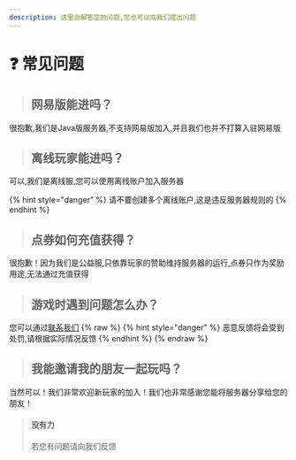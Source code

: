 ```yaml
---
description: 这里会解答您的问题,您也可以向我们提出问题
---
```


# ❓ 常见问题



> ## 网易版能进吗？

很抱歉,我们是Java版服务器,不支持网易版加入,并且我们也并不打算入驻网易版

> ## 离线玩家能进吗？

可以,我们是离线服,您可以使用离线账户加入服务器

{% hint style="danger" %}
请不要创建多个离线账户,这是违反服务器规则的
{% endhint %}

> ## 点券如何充值获得？

很抱歉！因为我们是公益服,只依靠玩家的赞助维持服务器的运行,点券只作为奖励用途,无法通过充值获得

> ## 游戏时遇到问题怎么办？

您可以通过[联系我们](gai-shu/lian-xi-wo-men.md)
{% raw %}
{% hint style="danger" %}
恶意反馈将会受到处罚,请根据实际情况反馈
{% endhint %}
{% endraw %}
> ## 我能邀请我的朋友一起玩吗？

当然可以！我们非常欢迎新玩家的加入！我们也非常感谢您能将服务器分享给您的朋友！



> #### 没有力
>
> 若您有问题请向我们反馈
